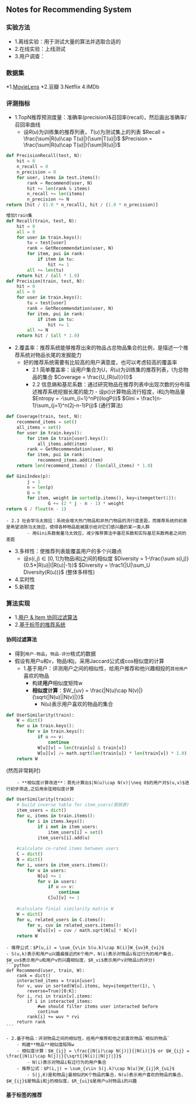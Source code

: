 ## Notes for Recommending System
### 实验方法
  - 1.离线实验：用于测试大量的算法并选取合适的
  - 2.在线实验：上线测试
  - 3.用户调查：
### 数据集
*1.[MovieLens](http://www.grouplens.org/node/73)
*2.豆瓣
3.Netflix
4.IMDb
### 评测指标
  - 1.TopN推荐预测度量：准确率(precision)&召回率(recall)，然后画出准确率/召回率曲线
    - 设$R(u)$为训练集的推荐列表，$T(u)$为测试集上的列表
        $Recall = \frac{\sum|R(u)\cap T(u)|}{\sum|T(u)|}$
        $Precision = \frac{\sum|R(u)\cap T(u)|}{\sum|R(u)|}$
    
```python
def PrecisionRecall(test, N):
	hit = 0
	n_recall = 0
	n_precision = 0
	for user, items in test.items():
		rank = Recommend(user, N)
		hit += len(rank & items)
		n_recall += len(items)
		n_precision += N
return [hit / (1.0 * n_recall), hit / (1.0 * n_precision)]
```
```python
增加train集
def Recall(train, test, N):
	hit = 0
	all = 0
	for user in train.keys():
		tu = test[user]
		rank = GetRecommendation(user, N)
		for item, pui in rank:
			if item in tu:
				hit += 1
		all += len(tu)
	return hit / (all * 1.0)
def Precision(train, test, N):
	hit = 0
	all = 0
	for user in train.keys():
		tu = test[user]
		rank = GetRecommendation(user, N)
		for item, pui in rank:
			if item in tu:
				hit += 1
		all += N
	return hit / (all * 1.0)
```
  - 2.覆盖率：推荐系统能够推荐出来的物品占总物品集合的比例，是描述一个推荐系统对物品长尾的发掘能力
	- 好的推荐系统需要有比较高的用户满意度，也可以考虑较高的覆盖率
		- 2.1 简单覆盖率：设用户集合为U，$R(u)$为训练集的推荐列表，I为总物品的集合
			$Coverage = \frac{U_{R(u)}}{I}$	
		- 2.2 信息熵和基尼系数：通过研究物品在推荐列表中出现次数的分布描述推荐系统挖掘长尾的能力
				- 设p()计算物品流行程度，i和j为物品量
			$Entropy = -\sum_{i=1}^nP(i)logP(i)$
			$Gini = \frac1{n-1}\sum_{j=1}^n(2j-n-1)P(j)$ (通行算法)

```python
def Coverage(train, test, N):
	recommend_items = set()
	all_items = set()
	for user in train.keys():
		for item in train[user].keys():
			all_items.add(item)
		rank = GetRecommendation(user, N)
		for item, pui in rank:
			recommend_items.add(item)
	return len(recommend_items) / (len(all_items) * 1.0)
```

	
```python
def GiniIndex(p):
		j = 1
		n = len(p)
		G = 0
		for item, weight in sorted(p.items(), key=itemgetter(1)):
				G += (2 * j - n - 1) * weight
return G / float(n - 1)
```

	- 2.3 社会学马太效应：系统会增大热门物品和非热门物品的流行度差距，而推荐系统的初衷是希望消除马太效应，使得各种物品能被展示给对它们感兴趣的某一类人群
			- 用Gini系数衡量马太效应，减少推荐算法中基尼系数和实际基尼系数两者之间的差距
  - 3.多样性：使推荐列表能覆盖用户的多个兴趣点
    - 设$s(i,j)\in [0,1]$为物品i和j之间的相似度
        $Diversity = 1-\frac{\sum s(i,j)}{0.5*|R(u)|(|R(u)|-1)}$
        $Diversity = \frac1{|U|\sum_U Diversity(R(u))}$ (整体多样性)
  - 4.实时性
- 5.新颖度
### 算法实现
- 1.[用户 & Item 协同过滤算法](http://blog.csdn.net/gamer_gyt/article/details/51346159)
- 2.[基于标签的推荐系统](http://blog.csdn.net/gamer_gyt/article/details/51684716)
#### 协同过滤算法
  - 得到`用户-物品`，`物品-评分`格式的数据
  - 假设有用户u和v，物品i和j，采用Jaccard公式或cos相似度的计算
	- 1.基于用户：评测用户之间的相似性，给用户推荐和他兴趣相投的`其他用户`喜欢的物品
		- 构建**用户**相似度矩阵w
		- **相似度计算**：$W_{uv} = \frac{|N(u)\cap N(v)|}{\sqrt{|N(u)||N(v)|}}$
			- N(u)表示用户喜欢的物品的集合

```python
def UserSimilarity(train):
	W = dict()
	for u in train.keys():
		for v in train.keys():
			if u == v:
				continue
			W[u][v] = len(train[u] & train[v])
			W[u][v] /= math.sqrt(len(train[u]) * len(train[v]) * 1.0)
	return W
```
(然而非常耗时)
			
		- **相似度计算改进**：首先计算出$|N(u)\cap N(v)|\neq 0$的用户对$(u,v)$进行初步筛选,之后用余弦相似度计算

```python
def UserSimilarity(train):
	# build inverse table for item_users(倒排表)
	item_users = dict()
	for u, items in train.items():
		for i in items.keys():
			if i not in item_users:
				item_users[i] = set()
			item_users[i].add(u)
	
	#calculate co-rated items between users
	C = dict()
	N = dict()
	for i, users in item_users.items():
		for u in users:
			N[u] += 1
			for v in users:
				if u == v:
					continue
				C[u][v] += 1
	
	#calculate finial similarity matrix W
	W = dict()
	for u, related_users in C.items():
		for v, cuv in related_users.items():
			W[u][v] = cuv / math.sqrt(N[u] * N[v])
	return W
```
	- 推荐公式：$P(u,i) = \sum_{v\in S(u.k)\cap N(i)}W_{uv}R_{vi}$
	- S(u,k)表示和用户u兴趣最接近的K个用户，N(i)表示对物品i有过行为的用户集合，$W_uv$表示用户u和用户v的兴趣相似度，$R_vi$表示用户v对物品i的评分)
	```python
	def Recommend(user, train, W):
		rank = dict()
		interacted_items = train[user]
		for v, wuv in sorted(W[u].items, key=itemgetter(1), \
			reverse=True)[0:K]:
		for i, rvi in train[v].items:
			if i in interacted_items:
				#we should filter items user interacted before
				continue
			rank[i] += wuv * rvi
		return rank
	```
				
    - 2.基于物品：评测物品之间的相似性，给用户推荐和他之前喜欢物品`相似的物品`
        - 构建**物品**相似度矩阵w
        - 相似度计算：$W_{ij} = \frac{|N(i)\cap N(j)|}{|N(i)|}$ or $W_{ij} = \frac{|N(i)\cap N(j)|}{\sqrt{|N(i)||N(j)|}}$
            - N(i)表示对物品i有过行为的用户集合
        - 推荐公式：$P(i,j) = \sum_{v\in S(j.k)\cap N(u)}W_{ij}R_{ui}$
            - S(j,K)是和物品j最相似的K个物品的集合，N(u)表示用户喜欢的物品的集合，$W_{ij}$是物品i和j的相似度，$R_{ui}$是用户u对物品i的兴趣
#### 基于标签的推荐
